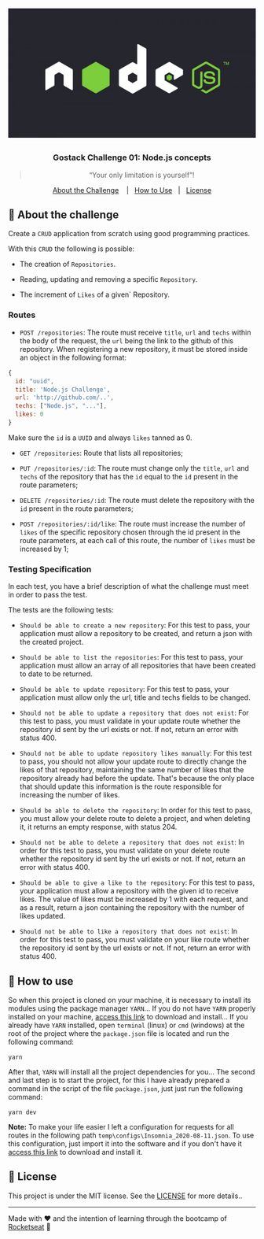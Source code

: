 <h1 align="center">
  <img alt="GoStack" src="temp/nodejs-banner.jpg"/>
</h1>

<h3 align="center">
  Gostack Challenge 01: Node.js concepts
</h3>

<blockquote align="center">“Your only limitation is yourself”!</blockquote>

<p align="center">
  <a href="#rocket-about-the-challenge">About the Challenge</a>&nbsp;&nbsp;&nbsp;
  |&nbsp;&nbsp;&nbsp;<a href="#electric_plug-how-to-use">How to Use</a>
  &nbsp;
  |&nbsp;&nbsp;&nbsp;<a href="#memo-license">License</a>
</p>

## :rocket: About the challenge

Create a `CRUD` application from scratch using good programming practices.

With this `CRUD` the following is possible:

- The creation of `Repositories`.

- Reading, updating and removing a specific `Repository`.

- The increment of `Likes` of a given` Repository.

### Routes

- `POST /repositories`: The route must receive `title`, `url` and `techs` within the body of the request, the `url` being the link to the github of this repository. When registering a new repository, it must be stored inside an object in the following format:

```js
{
  id: "uuid",
  title: 'Node.js Challenge',
  url: 'http://github.com/..',
  techs: ["Node.js", "..."],
  likes: 0
}
```

Make sure the `id` is a `UUID` and always `likes` tanned as 0.

- `GET /repositories`: Route that lists all repositories;

- `PUT /repositories/:id`: The route must change only the `title`, `url` and `techs` of the repository that has the `id` equal to the `id` present in the route parameters;

- `DELETE /repositories/:id`: The route must delete the repository with the `id` present in the route parameters;

- `POST /repositories/:id/like`: The route must increase the number of `likes` of the specific repository chosen through the id present in the route parameters, at each call of this route, the number of `likes` must be increased by 1;

### Testing Specification

In each test, you have a brief description of what the challenge must meet in order to pass the test.

The tests are the following tests:

- `Should be able to create a new repository`: For this test to pass, your application must allow a repository to be created, and return a json with the created project.

- `Should be able to list the repositories`: For this test to pass, your application must allow an array of all repositories that have been created to date to be returned.

- `Should be able to update repository`: For this test to pass, your application must allow only the url, title and techs fields to be changed.

- `Should not be able to update a repository that does not exist`: For this test to pass, you must validate in your update route whether the repository id sent by the url exists or not. If not, return an error with status 400.

- `Should not be able to update repository likes manually`: For this test to pass, you should not allow your update route to directly change the likes of that repository, maintaining the same number of likes that the repository already had before the update. That's because the only place that should update this information is the route responsible for increasing the number of likes.

- `Should be able to delete the repository`: In order for this test to pass, you must allow your delete route to delete a project, and when deleting it, it returns an empty response, with status 204.

- `Should not be able to delete a repository that does not exist`: In order for this test to pass, you must validate on your delete route whether the repository id sent by the url exists or not. If not, return an error with status 400.

- `Should be able to give a like to the repository`: For this test to pass, your application must allow a repository with the given id to receive likes. The value of likes must be increased by 1 with each request, and as a result, return a json containing the repository with the number of likes updated.

- `Should not be able to like a repository that does not exist`: In order for this test to pass, you must validate on your like route whether the repository id sent by the url exists or not. If not, return an error with status 400.

## :electric_plug: How to use

So when this project is cloned on your machine, it is necessary to install its modules using the package manager `YARN`...
If you do not have `YARN` properly installed on your machine, [access this link](https://yarnpkg.com/) to download and install...
If you already have `YARN` installed, open `terminal` (linux) or `cmd` (windows) at the root of the project where the `package.json` file is located and run the following command:

```
yarn
```

After that, `YARN` will install all the project dependencies for you...
The second and last step is to start the project, for this I have already prepared a command in the script of the file `package.json`, just just run the following command:

```
yarn dev
```

**Note:** To make your life easier I left a configuration for requests for all routes in the following path `temp\configs\Insomnia_2020-08-11.json`. To use this configuration, just import it into the software and if you don't have it [access this link](https://insomnia.rest/) to download and install it.

## :memo: License

This project is under the MIT license. See the [LICENSE](LICENSE) for more details..

---

Made with ♥ and the intention of learning through the bootcamp of [Rocketseat](https://rocketseat.com.br/) 👋
